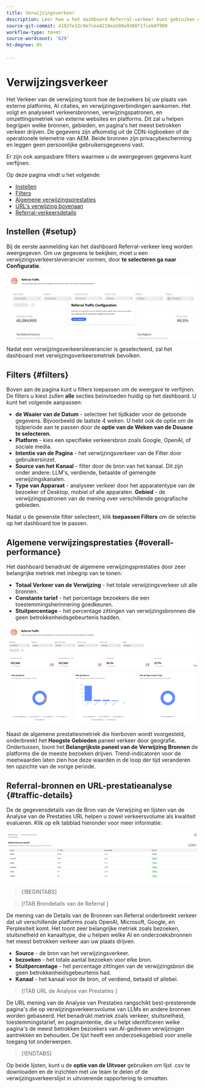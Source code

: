 ```yaml
---
title: Verwijzingsverkeer
description: Leer hoe u het dashboard Referral-verkeer kunt gebruiken om te zien hoe bezoekers uw site bereiken via externe platforms, AI-citaties en verwijzingskoppelingen.
source-git-commit: 4192fe32c9e7cea4218ea580a9300f1fceb0f909
workflow-type: tm+mt
source-wordcount: '629'
ht-degree: 0%

---
```



# Verwijzingsverkeer

Het Verkeer van de verwijzing toont hoe de bezoekers bij uw plaats van externe platforms, AI citaties, en verwijzingsverbindingen aankomen. Het volgt en analyseert verkeersbronnen, verwijzingspatronen, en omzettingsmetriek van externe websites en platforms. Dit zal u helpen begrijpen welke bronnen, gebieden, en pagina&#39;s het meest betrokken verkeer drijven. De gegevens zijn afkomstig uit de CDN-logboeken of de operationele telemetrie van AEM. Beide bronnen zijn privacybescherming en leggen geen persoonlijke gebruikersgegevens vast.

Er zijn ook aanpasbare filters waarmee u de weergegeven gegevens kunt verfijnen.

Op deze pagina vindt u het volgende:

* [Instellen](#setup)
* [Filters](#filters)
* [Algemene verwijzingsprestaties](#overall-performance)
* [URL&#39;s verwijzing bovenaan](#top-referrals)
* [Referral-verkeersdetails](#traffic-details)

## Instellen {#setup}

Bij de eerste aanmelding kan het dashboard Referral-verkeer leeg worden weergegeven. Om uw gegevens te bekijken, moet u een verwijzingsverkeersleverancier vormen, door **te selecteren ga naar Configuratie**.

![ Opstelling van de Verwijzing ](/help/dashboards/assets/referral-setup1.png)

<!--- 1. Select your Source (either CDN logs or AEM Operational Telemetry).
2. Enter a primary contact email.
3. Click **Request activation** to enable data ingestion. Hiding this until confirmation from PM-->

Nadat een verwijzingsverkeersleverancier is geselecteerd, zal het dashboard met verwijzingsverkeersmetriek bevolken.

## Filters {#filters}

Boven aan de pagina kunt u filters toepassen om de weergave te verfijnen. De filters u kiest zullen **alle** secties beïnvloeden huidig op het dashboard. U kunt het volgende aanpassen:

* **de Waaier van de Datum** - selecteer het tijdkader voor de getoonde gegevens. Bijvoorbeeld de laatste 4 weken. U hebt ook de optie om de tijdperiode aan te passen door de **optie van de Weken van de Douane te selecteren**.
* **Platform** - kies een specifieke verkeersbron zoals Google, OpenAI, of sociale media.
* **Intentie van de Pagina** - het verwijzingsverkeer van de Filter door gebruikersinzet.
* **Source van het Kanaal** - filter door de bron van het kanaal. Dit zijn onder andere: LLM&#39;s, verdiende, betaalde of gemengde verwijzingskanalen.
* **Type van Apparaat** - analyseer verkeer door het apparatentype van de bezoeker of Desktop, mobiel of alle apparaten.
  **Gebied** - de verwijzingspatronen van de mening over verschillende geografische gebieden.

Nadat u de gewenste filter selecteert, klik **toepassen Filters** om de selectie op het dashboard toe te passen.

## Algemene verwijzingsprestaties {#overall-performance}

Het dashboard benadrukt de algemene verwijzingsprestaties door zeer belangrijke metriek met inbegrip van te tonen:

* **Totaal Verkeer van de Verwijzing** - het totale verwijzingsverkeer uit alle bronnen.
* **Constante tarief** - het percentage bezoekers die een toestemmingsherinnering goedkeuren.
* **Stuitpercentage** - het percentage zittingen van verwijzingsbronnen die geen betrokkenheidsgebeurtenis hadden.

![ Verwijzing Pagina ](/help/dashboards/assets/referral-traffic.png)

Naast de algemene prestatiesmetriek die hierboven wordt voorgesteld, onderbreekt het **Hoogste Gebieden** paneel verkeer door geografie. Ondertussen, toont het **Belangrijkste paneel van de Verwijzing Bronnen** de platforms die de meeste bezoeken drijven. Trend-indicatoren voor de meetwaarden laten zien hoe deze waarden in de loop der tijd veranderen ten opzichte van de vorige periode.

<!--## Top Referral URLs {#top-referrals}

The Top Referral URLs list surfaces your site’s most visited pages from referrals.

![Top Referral URLs](/help/dashboards/assets/top-url.png)-->

## Referral-bronnen en URL-prestatieanalyse {#traffic-details}

De de gegevensdetails van de Bron van de Verwijzing en lijsten van de Analyse van de Prestaties URL helpen u zowel verkeersvolume als kwaliteit evalueren. Klik op elk tabblad hieronder voor meer informatie:

![ Details van het Verkeer van de Verwijzing ](/help/dashboards/assets/traffic-details.png)

>[!BEGINTABS]

>[!TAB  Brondetails van de Referral ]

De mening van de Details van de Bronnen van Referral onderbreekt verkeer dat uit verschillende platforms zoals OpenAI, Microsoft, Google, en Perplexiteit komt. Het toont zeer belangrijke metriek zoals bezoeken, stuitsnelheid en kanaaltype, die u helpen welke AI en onderzoeksbronnen het meest betrokken verkeer aan uw plaats drijven.

* **Source** - de bron van het verwijzingsverkeer.
* **bezoeken** - het totale aantal bezoeken voor elke bron.
* **Stuitpercentage** - het percentage zittingen van de verwijzingsbron die geen betrokkenheidsgebeurtenis had.
* **Kanaal** - het kanaal voor de bron, of verdiend, betaald of allebei.

>[!TAB  URL de Analyse van Prestaties ]

De URL mening van de Analyse van Prestaties rangschikt best-presterende pagina&#39;s die op verwijzingsverkeersvolume van LLMs en andere bronnen worden gebaseerd. Het benadrukt metriek zoals verkeer, stuitsnelheid, toestemmingstarief, en paginaintentie, die u helpt identificeren welke pagina&#39;s de meest betrokken bezoekers van AI-gedreven verwijzingen aantrekken en behouden. De lijst heeft een onderzoeksgebied voor snelle toegang tot onderwerpen.

>[!ENDTABS]

Op beide lijsten, kunt u de **optie van de Uitvoer** gebruiken om lijst .csv te downloaden en de inzichten met uw team te delen of de verwijzingsverkeerslijst in uitvoerende rapportering te omvatten.
